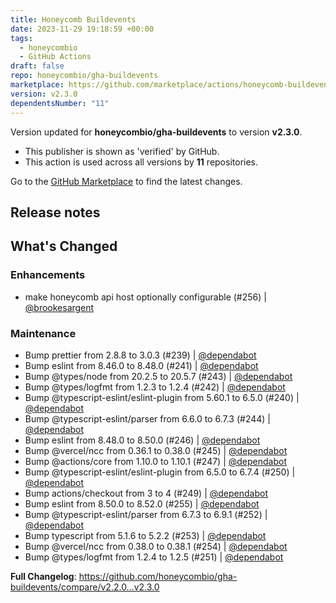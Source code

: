 ```yaml
---
title: Honeycomb Buildevents
date: 2023-11-29 19:18:59 +00:00
tags:
  - honeycombio
  - GitHub Actions
draft: false
repo: honeycombio/gha-buildevents
marketplace: https://github.com/marketplace/actions/honeycomb-buildevents
version: v2.3.0
dependentsNumber: "11"
---
```



Version updated for **honeycombio/gha-buildevents** to version **v2.3.0**.
- This publisher is shown as 'verified' by GitHub.
- This action is used across all versions by **11** repositories.

Go to the [GitHub Marketplace](https://github.com/marketplace/actions/honeycomb-buildevents) to find the latest changes.

## Release notes

## What's Changed

### Enhancements

- make honeycomb api host optionally configurable (#256) | [@brookesargent](https://github.com/brookesargent)

### Maintenance

- Bump prettier from 2.8.8 to 3.0.3 (#239) | [@dependabot](https://github.com/dependabot)
- Bump eslint from 8.46.0 to 8.48.0 (#241) | [@dependabot](https://github.com/dependabot)
- Bump @types/node from 20.2.5 to 20.5.7 (#243) | [@dependabot](https://github.com/dependabot)
- Bump @types/logfmt from 1.2.3 to 1.2.4 (#242) | [@dependabot](https://github.com/dependabot)
- Bump @typescript-eslint/eslint-plugin from 5.60.1 to 6.5.0 (#240) | [@dependabot](https://github.com/dependabot)
- Bump @typescript-eslint/parser from 6.6.0 to 6.7.3 (#244) | [@dependabot](https://github.com/dependabot)
- Bump eslint from 8.48.0 to 8.50.0 (#246) | [@dependabot](https://github.com/dependabot)
- Bump @vercel/ncc from 0.36.1 to 0.38.0 (#245) | [@dependabot](https://github.com/dependabot)
- Bump @actions/core from 1.10.0 to 1.10.1 (#247) | [@dependabot](https://github.com/dependabot)
- Bump @typescript-eslint/eslint-plugin from 6.5.0 to 6.7.4 (#250) | [@dependabot](https://github.com/dependabot)
- Bump actions/checkout from 3 to 4 (#249) | [@dependabot](https://github.com/dependabot)
- Bump eslint from 8.50.0 to 8.52.0 (#255) | [@dependabot](https://github.com/dependabot)
- Bump @typescript-eslint/parser from 6.7.3 to 6.9.1 (#252) | [@dependabot](https://github.com/dependabot)
- Bump typescript from 5.1.6 to 5.2.2 (#253) | [@dependabot](https://github.com/dependabot)
- Bump @vercel/ncc from 0.38.0 to 0.38.1 (#254) | [@dependabot](https://github.com/dependabot)
- Bump @types/logfmt from 1.2.4 to 1.2.5 (#251) | [@dependabot](https://github.com/dependabot)

**Full Changelog**: https://github.com/honeycombio/gha-buildevents/compare/v2.2.0...v2.3.0
